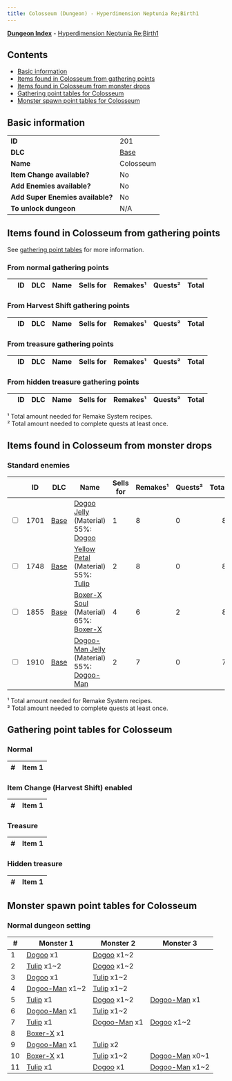 ```yaml
---
title: Colosseum (Dungeon) - Hyperdimension Neptunia Re;Birth1
---
```


[**Dungeon Index**](/neptunia/rb1/dungeon/index.html) - [Hyperdimension Neptunia Re;Birth1](/neptunia/rb1)

## Contents

- [Basic information](#basic-information)
- [Items found in Colosseum from gathering points](#items-found-in-colosseum-from-gathering-points)
- [Items found in Colosseum from monster drops](#items-found-in-colosseum-from-monster-drops)
- [Gathering point tables for Colosseum](#gathering-point-tables-for-colosseum)
- [Monster spawn point tables for Colosseum](#monster-spawn-point-tables-for-colosseum)

## Basic information

|   |   |
| -- | -- |
| **ID** | 201 |
| **DLC** | [Base](/neptunia/rb1/dlc/1-base.html) |
| **Name** | Colosseum |
| **Item Change available?** | No |
| **Add Enemies available?** | No |
| **Add Super Enemies available?** | No |
| **To unlock dungeon** | N/A |


## Items found in Colosseum from gathering points

See [gathering point tables](#gathering-point-tables-for-colosseum) for more information.

### From normal gathering points

|    | ID | DLC | Name | Sells for | Remakes¹ | Quests² | Total |
| -- | -- | --- | ---- | --------- | -------- | ------- | ----: |



### From Harvest Shift gathering points

|    | ID | DLC | Name | Sells for | Remakes¹ | Quests² | Total |
| -- | -- | --- | ---- | --------- | -------- | ------- | ----: |



### From treasure gathering points

|    | ID | DLC | Name | Sells for | Remakes¹ | Quests² | Total |
| -- | -- | --- | ---- | --------- | -------- | ------- | ----: |



### From hidden treasure gathering points

|    | ID | DLC | Name | Sells for | Remakes¹ | Quests² | Total |
| -- | -- | --- | ---- | --------- | -------- | ------- | ----: |



¹ Total amount needed for Remake System recipes.<br />² Total amount needed to complete quests at least once.

## Items found in Colosseum from monster drops


### Standard enemies

|    | ID | DLC | Name | Sells for | Remakes¹ | Quests² | Total |
| -- | -- | --- | ---- | --------- | -------- | ------- | ----: |
| <input type="checkbox" id="rb1-item-1-1701" class="trackbox" /> | 1701 | [Base](/neptunia/rb1/dlc/1-base.html) | [Dogoo Jelly](/neptunia/rb1/item/1-1701-dogoo-jelly.html) (Material)<br />55%: [Dogoo](/neptunia/rb1/monster/1-101-dogoo.html) | 1 | 8 | 0 | 8 |
| <input type="checkbox" id="rb1-item-1-1748" class="trackbox" /> | 1748 | [Base](/neptunia/rb1/dlc/1-base.html) | [Yellow Petal](/neptunia/rb1/item/1-1748-yellow-petal.html) (Material)<br />55%: [Tulip](/neptunia/rb1/monster/1-102-tulip.html) | 2 | 8 | 0 | 8 |
| <input type="checkbox" id="rb1-item-1-1855" class="trackbox" /> | 1855 | [Base](/neptunia/rb1/dlc/1-base.html) | [Boxer-X Soul](/neptunia/rb1/item/1-1855-boxer-x-soul.html) (Material)<br />65%: [Boxer-X](/neptunia/rb1/monster/1-104-boxer-x.html) | 4 | 6 | 2 | 8 |
| <input type="checkbox" id="rb1-item-1-1910" class="trackbox" /> | 1910 | [Base](/neptunia/rb1/dlc/1-base.html) | [Dogoo-Man Jelly](/neptunia/rb1/item/1-1910-dogoo-man-jelly.html) (Material)<br />55%: [Dogoo-Man](/neptunia/rb1/monster/1-103-dogoo-man.html) | 2 | 7 | 0 | 7 |






¹ Total amount needed for Remake System recipes.<br />² Total amount needed to complete quests at least once.

## Gathering point tables for Colosseum


### Normal


| #  | Item 1 |
| -- | ------ |


### Item Change (Harvest Shift) enabled


| #  | Item 1 |
| -- | ------ |


### Treasure


| #  | Item 1 |
| -- | ------ |


### Hidden treasure


| #  | Item 1 |
| -- | ------ |


## Monster spawn point tables for Colosseum


### Normal dungeon setting


| #  | Monster 1 | Monster 2 | Monster 3 |
| -- | --------- | --------- | --------- |
| 1 | [Dogoo](/neptunia/rb1/monster/1-101-dogoo.html) x1 | [Dogoo](/neptunia/rb1/monster/1-101-dogoo.html) x1~2 |
| 2 | [Tulip](/neptunia/rb1/monster/1-102-tulip.html) x1~2 | [Dogoo](/neptunia/rb1/monster/1-101-dogoo.html) x1~2 |
| 3 | [Dogoo](/neptunia/rb1/monster/1-101-dogoo.html) x1 | [Tulip](/neptunia/rb1/monster/1-102-tulip.html) x1~2 |
| 4 | [Dogoo-Man](/neptunia/rb1/monster/1-103-dogoo-man.html) x1~2 | [Tulip](/neptunia/rb1/monster/1-102-tulip.html) x1~2 |
| 5 | [Tulip](/neptunia/rb1/monster/1-102-tulip.html) x1 | [Dogoo](/neptunia/rb1/monster/1-101-dogoo.html) x1~2 | [Dogoo-Man](/neptunia/rb1/monster/1-103-dogoo-man.html) x1 |
| 6 | [Dogoo-Man](/neptunia/rb1/monster/1-103-dogoo-man.html) x1 | [Tulip](/neptunia/rb1/monster/1-102-tulip.html) x1~2 |
| 7 | [Tulip](/neptunia/rb1/monster/1-102-tulip.html) x1 | [Dogoo-Man](/neptunia/rb1/monster/1-103-dogoo-man.html) x1 | [Dogoo](/neptunia/rb1/monster/1-101-dogoo.html) x1~2 |
| 8 | [Boxer-X](/neptunia/rb1/monster/1-104-boxer-x.html) x1 |
| 9 | [Dogoo-Man](/neptunia/rb1/monster/1-103-dogoo-man.html) x1 | [Tulip](/neptunia/rb1/monster/1-102-tulip.html) x2 |
| 10 | [Boxer-X](/neptunia/rb1/monster/1-104-boxer-x.html) x1 | [Tulip](/neptunia/rb1/monster/1-102-tulip.html) x1~2 | [Dogoo-Man](/neptunia/rb1/monster/1-103-dogoo-man.html) x0~1 |
| 11 | [Tulip](/neptunia/rb1/monster/1-102-tulip.html) x1 | [Dogoo](/neptunia/rb1/monster/1-101-dogoo.html) x1 | [Dogoo-Man](/neptunia/rb1/monster/1-103-dogoo-man.html) x1~2 |



